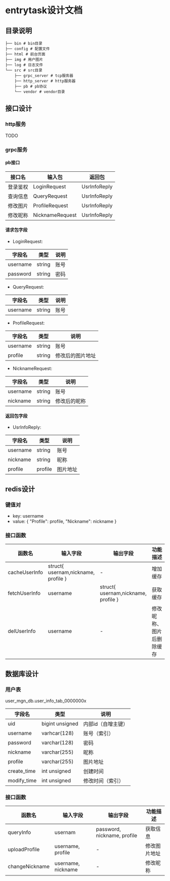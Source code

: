 # entrytask设计文档

## 目录说明
```
├── bin # bin目录
├── config # 配置文件
├── html # 前台页面
├── img # 用户图片
├── log # 日志文件
└── src # src目录
    ├── grpc_server # tcp服务器
    ├── http_server # http服务器
    ├── pb # pb协议
    └── vendor # vendor目录
```

## 接口设计

### http服务

TODO

### grpc服务

#### pb接口

接口名|输入包 | 返回包
------|-----|-------
登录鉴权|LoginRequest|UsrInfoReply
查询信息|QueryRequest|UsrInfoReply
修改图片|ProfileRequest|UsrInfoReply
修改昵称|NicknameRequest|UsrInfoReply

#### 请求包字段

- LoginRequest:

字段名 | 类型 | 说明
------|-----|----
username|string|账号
password|string|密码

- QueryRequest:

字段名 | 类型 | 说明
------|-----|----
username|string|账号

- ProfileRequest:

字段名 | 类型 | 说明
------|-----|----
username|string|账号
profile|string|修改后的图片地址

- NicknameRequest:

字段名 | 类型 | 说明
------|-----|----
username|string|账号
nickname|string|修改后的昵称

#### 返回包字段

- UsrInfoReply:

字段名 | 类型 | 说明
------|-----|----
username|string|账号
nickname|string|昵称
profile|profile|图片地址


## redis设计

### 键值对

- key: username
- value: { "Profile": profile, "Nickname": nickname }

### 接口函数

函数名 | 输入字段 | 输出字段 | 功能描述
------|---------|---------|-------
cacheUserInfo|struct{ usernam,nickname, profile }|-|增加缓存
fetchUserInfo|username|struct{ usernam,nickname, profile }|获取缓存
delUserInfo|username|-|修改昵称、图片后删除缓存


## 数据库设计

### 用户表

user_mgn_db.user_info_tab_0000000x

字段名 | 类型 | 说明
------|-----|----
uid|bigint unsigned|内部id（自增主键）
username|varhcar(128)|账号（索引）
password|varchar(128)|密码
nickname|varchar(255)|昵称
profile|varchar(255)|图片地址
create_time|int unsigned|创建时间
modify_time|int unsigned|修改时间（索引）

### 接口函数

函数名 | 输入字段 | 输出字段 | 功能描述
------|---------|---------|-------
queryInfo|usernam|password, nickname, profile|获取信息
uploadProfile|username, profile|-|修改图片地址
changeNickname|username, nickname|-|修改昵称
